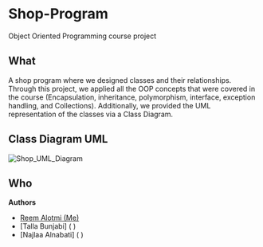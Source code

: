 # Shop-Program
Object Oriented Programming course project

## What 
A shop program where we designed classes and their relationships. Through this project, we applied all the OOP concepts that were covered in the course (Encapsulation, inheritance, polymorphism, interface, exception handling, and Collections). Additionally, we provided the UML representation of the classes via a Class Diagram.

## Class Diagram UML
![Shop_UML_Diagram](https://user-images.githubusercontent.com/110269220/231965035-eefb3996-0b6a-4873-97d8-9d54a83b0bd3.png)

## Who 
**Authors**
* [Reem Alotmi (Me)](https://github.com/ReemAlotmi)
* [Talla Bunjabi] ( )
* [Najlaa Alnabati] ( )
